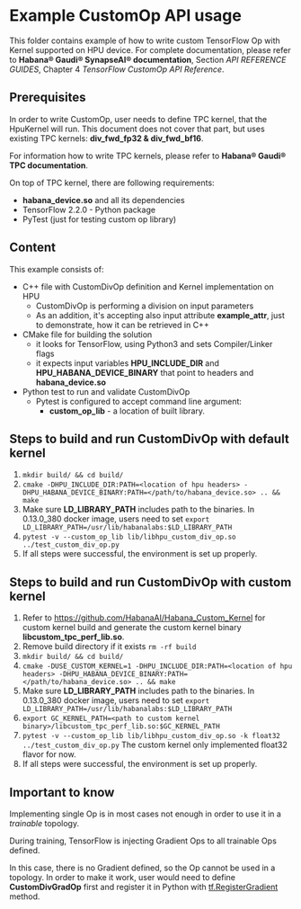 # Example CustomOp API usage

This folder contains example of how to write custom TensorFlow Op with Kernel supported on HPU device.
For complete documentation, please refer to **Habana® Gaudi® SynapseAI® documentation**, Section *API REFERENCE GUIDES*, Chapter 4 *TensorFlow CustomOp API Reference*.

## Prerequisites

In order to write CustomOp, user needs to define TPC kernel, that the HpuKernel will run.
This document does not cover that part, but uses existing TPC kernels: **div_fwd_fp32 & div_fwd_bf16**.

For information how to write TPC kernels, please refer to **Habana® Gaudi® TPC documentation**.

On top of TPC kernel, there are following requirements:
- **habana_device.so** and all its dependencies
- TensorFlow 2.2.0 - Python package
- PyTest (just for testing custom op library)

## Content

This example consists of:
- C++ file with CustomDivOp definition and Kernel implementation on HPU
    - CustomDivOp is performing a division on input parameters
    - As an addition, it's accepting also input attribute **example_attr**, just to demonstrate, how it can be retrieved in C++
- CMake file for building the solution
    - it looks for TensorFlow, using Python3 and sets Compiler/Linker flags
    - it expects input variables **HPU_INCLUDE_DIR** and **HPU_HABANA_DEVICE_BINARY** that point to headers and **habana_device.so**
- Python test to run and validate CustomDivOp
    - Pytest is configured to accept command line argument:
        - **custom_op_lib** - a location of built library.

## Steps to build and run CustomDivOp with default kernel
1. `mkdir build/ && cd build/`
2. `cmake -DHPU_INCLUDE_DIR:PATH=<location of hpu headers> -DHPU_HABANA_DEVICE_BINARY:PATH=</path/to/habana_device.so> .. && make`
3. Make sure **LD_LIBRARY_PATH** includes path to the binaries. In 0.13.0_380 docker image, users need to set `export LD_LIBRARY_PATH=/usr/lib/habanalabs:$LD_LIBRARY_PATH`
4. `pytest -v --custom_op_lib lib/libhpu_custom_div_op.so ../test_custom_div_op.py`
5. If all steps were successful, the environment is set up properly.

## Steps to build and run CustomDivOp with custom kernel
1. Refer to https://github.com/HabanaAI/Habana_Custom_Kernel for custom kernel build and generate the custom kernel binary **libcustom_tpc_perf_lib.so**.
2. Remove build directory if it exists `rm -rf build`
3. `mkdir build/ && cd build/`
4. `cmake -DUSE_CUSTOM_KERNEL=1 -DHPU_INCLUDE_DIR:PATH=<location of hpu headers> -DHPU_HABANA_DEVICE_BINARY:PATH=</path/to/habana_device.so> .. && make`
5. Make sure **LD_LIBRARY_PATH** includes path to the binaries. In 0.13.0_380 docker image, users need to set `export LD_LIBRARY_PATH=/usr/lib/habanalabs:$LD_LIBRARY_PATH`
6. `export GC_KERNEL_PATH=<path to custom kernel binary>/libcustom_tpc_perf_lib.so:$GC_KERNEL_PATH`
7. `pytest -v --custom_op_lib lib/libhpu_custom_div_op.so -k float32 ../test_custom_div_op.py` The custom kernel only implemented float32 flavor for now.
8. If all steps were successful, the environment is set up properly.

## Important to know

Implementing single Op is in most cases not enough in order to use it in a *trainable* topology.

During training, TensorFlow is injecting Gradient Ops to all trainable Ops defined.

In this case, there is no Gradient defined, so the Op cannot be used in a topology.
In order to make it work, user would need to define **CustomDivGradOp** first and register it in Python with [tf.RegisterGradient](https://www.tensorflow.org/api_docs/python/tf/RegisterGradient) method.
